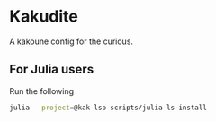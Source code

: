 # Kakudite

A kakoune config for the curious. 

## For Julia users

Run the following 

```bash
julia --project=@kak-lsp scripts/julia-ls-install
```


